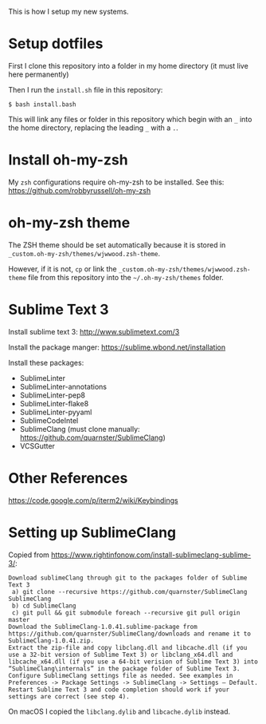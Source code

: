 This is how I setup my new systems.

# Setup dotfiles

First I clone this repository into a folder in my home directory (it must live here permanently)

Then I run the `install.sh` file in this repository:

```
$ bash install.bash
```

This will link any files or folder in this repository which begin with an `_` into the home directory, replacing the leading `_` with a `.`.

# Install oh-my-zsh

My `zsh` configurations require oh-my-zsh to be installed. See this: https://github.com/robbyrussell/oh-my-zsh

# oh-my-zsh theme

The ZSH theme should be set automatically because it is stored in `_custom.oh-my-zsh/themes/wjwwood.zsh-theme`.

However, if it is not, `cp` or link the `_custom.oh-my-zsh/themes/wjwwood.zsh-theme` file from this repository into the `~/.oh-my-zsh/themes` folder.

# Sublime Text 3

Install sublime text 3: http://www.sublimetext.com/3

Install the package manger: https://sublime.wbond.net/installation

Install these packages:

- SublimeLinter
- SublimeLinter-annotations
- SublimeLinter-pep8
- SublimeLinter-flake8
- SublimeLinter-pyyaml
- SublimeCodeIntel
- SublimeClang (must clone manually: https://github.com/quarnster/SublimeClang)
- VCSGutter

# Other References

https://code.google.com/p/iterm2/wiki/Keybindings

# Setting up SublimeClang

Copied from https://www.rightinfonow.com/install-sublimeclang-sublime-3/:

```
Download sublimeClang through git to the packages folder of Sublime Text 3
 a) git clone --recursive https://github.com/quarnster/SublimeClang SublimeClang
 b) cd SublimeClang
 c) git pull && git submodule foreach --recursive git pull origin master
Download the SublimeClang-1.0.41.sublime-package from https://github.com/quarnster/SublimeClang/downloads and rename it to SublimeClang-1.0.41.zip.
Extract the zip-file and copy libclang.dll and libcache.dll (if you use a 32-bit version of Sublime Text 3) or libclang_x64.dll and libcache_x64.dll (if you use a 64-bit verision of Sublime Text 3) into “SublimeClang\internals” in the package folder of Sublime Text 3.
Configure SublimeClang settings file as needed. See examples in Preferences -> Package Settings -> SublimeClang -> Settings – Default.
Restart Sublime Text 3 and code completion should work if your settings are correct (see step 4).
```

On macOS I copied the `libclang.dylib` and `libcache.dylib` instead.

